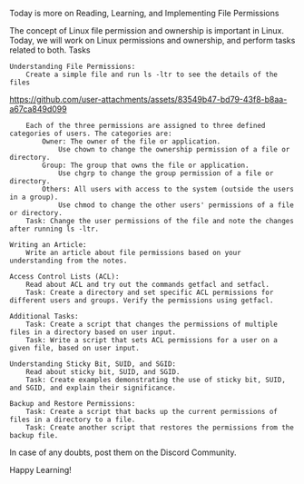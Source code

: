 Today is more on Reading, Learning, and Implementing File Permissions

The concept of Linux file permission and ownership is important in Linux. Today, we will work on Linux permissions and ownership, and perform tasks related to both.
Tasks

    Understanding File Permissions:
        Create a simple file and run ls -ltr to see the details of the files
        

https://github.com/user-attachments/assets/83549b47-bd79-43f8-b8aa-a67ca849d099

        Each of the three permissions are assigned to three defined categories of users. The categories are:
            Owner: The owner of the file or application.
                Use chown to change the ownership permission of a file or directory.
            Group: The group that owns the file or application.
                Use chgrp to change the group permission of a file or directory.
            Others: All users with access to the system (outside the users in a group).
                Use chmod to change the other users' permissions of a file or directory.
        Task: Change the user permissions of the file and note the changes after running ls -ltr.

    Writing an Article:
        Write an article about file permissions based on your understanding from the notes.

    Access Control Lists (ACL):
        Read about ACL and try out the commands getfacl and setfacl.
        Task: Create a directory and set specific ACL permissions for different users and groups. Verify the permissions using getfacl.

    Additional Tasks:
        Task: Create a script that changes the permissions of multiple files in a directory based on user input.
        Task: Write a script that sets ACL permissions for a user on a given file, based on user input.

    Understanding Sticky Bit, SUID, and SGID:
        Read about sticky bit, SUID, and SGID.
        Task: Create examples demonstrating the use of sticky bit, SUID, and SGID, and explain their significance.

    Backup and Restore Permissions:
        Task: Create a script that backs up the current permissions of files in a directory to a file.
        Task: Create another script that restores the permissions from the backup file.

In case of any doubts, post them on the Discord Community.

Happy Learning!
